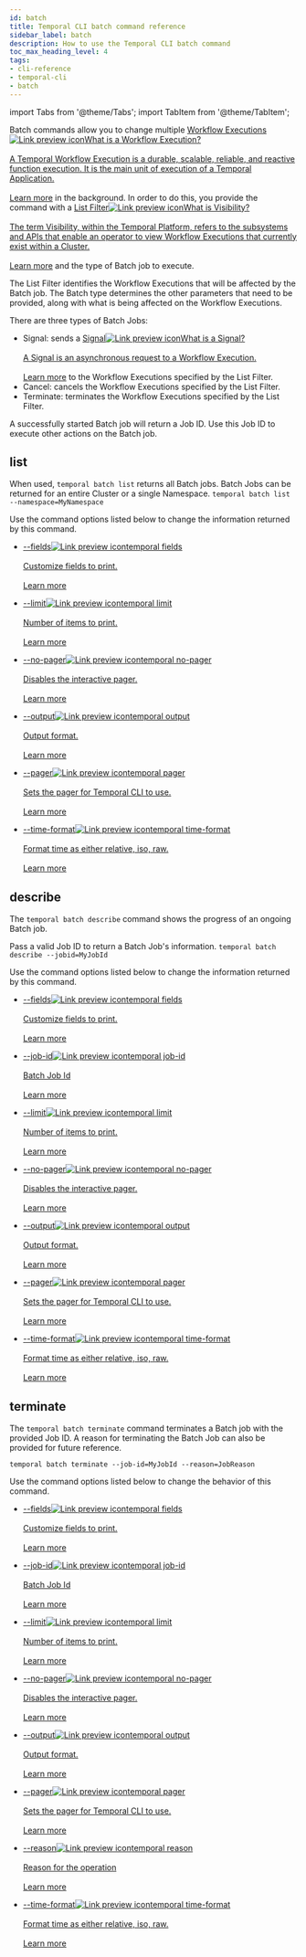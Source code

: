 ```yaml
---
id: batch
title: Temporal CLI batch command reference
sidebar_label: batch
description: How to use the Temporal CLI batch command
toc_max_heading_level: 4
tags:
- cli-reference
- temporal-cli
- batch
---
```


<!-- THIS FILE IS GENERATED. DO NOT EDIT THIS FILE DIRECTLY -->

import Tabs from '@theme/Tabs';
import TabItem from '@theme/TabItem';

Batch commands allow you to change multiple <a class="tdlp" href="/workflows#workflow-execution">Workflow Executions<span class="tdlpiw"><img src="/img/link-preview-icon.svg" alt="Link preview icon" /></span><span class="tdlpc"><span class="tdlppt">What is a Workflow Execution?</span><br /><br /><span class="tdlppd">A Temporal Workflow Execution is a durable, scalable, reliable, and reactive function execution. It is the main unit of execution of a Temporal Application.</span><span class="tdlplm"><br /><br /><a class="tdlplma" href="/workflows#workflow-execution">Learn more</a></span></span></a> in the background.
In order to do this, you provide the command with a <a class="tdlp" href="/clusters#visibility">List Filter<span class="tdlpiw"><img src="/img/link-preview-icon.svg" alt="Link preview icon" /></span><span class="tdlpc"><span class="tdlppt">What is Visibility?</span><br /><br /><span class="tdlppd">The term Visibility, within the Temporal Platform, refers to the subsystems and APIs that enable an operator to view Workflow Executions that currently exist within a Cluster.</span><span class="tdlplm"><br /><br /><a class="tdlplma" href="/clusters#visibility">Learn more</a></span></span></a> and the type of Batch job to execute.

The List Filter identifies the Workflow Executions that will be affected by the Batch job.
The Batch type determines the other parameters that need to be provided, along with what is being affected on the Workflow Executions.

There are three types of Batch Jobs:

- Signal: sends a <a class="tdlp" href="/workflows#signal">Signal<span class="tdlpiw"><img src="/img/link-preview-icon.svg" alt="Link preview icon" /></span><span class="tdlpc"><span class="tdlppt">What is a Signal?</span><br /><br /><span class="tdlppd">A Signal is an asynchronous request to a Workflow Execution.</span><span class="tdlplm"><br /><br /><a class="tdlplma" href="/workflows#signal">Learn more</a></span></span></a> to the Workflow Executions specified by the List Filter.
- Cancel: cancels the Workflow Executions specified by the List Filter.
- Terminate: terminates the Workflow Executions specified by the List Filter.

A successfully started Batch job will return a Job ID.
Use this Job ID to execute other actions on the Batch job.

## list

When used, `temporal batch list` returns all Batch jobs.
Batch Jobs can be returned for an entire Cluster or a single Namespace.
`temporal batch list --namespace=MyNamespace`

Use the command options listed below to change the information returned by this command.

- <a class="tdlp" href="/cli/cmd-options#fields">--fields<span class="tdlpiw"><img src="/img/link-preview-icon.svg" alt="Link preview icon" /></span><span class="tdlpc"><span class="tdlppt">temporal fields</span><br /><br /><span class="tdlppd">Customize fields to print.</span><span class="tdlplm"><br /><br /><a class="tdlplma" href="/cli/cmd-options#fields">Learn more</a></span></span></a>

- <a class="tdlp" href="/cli/cmd-options#limit">--limit<span class="tdlpiw"><img src="/img/link-preview-icon.svg" alt="Link preview icon" /></span><span class="tdlpc"><span class="tdlppt">temporal limit</span><br /><br /><span class="tdlppd">Number of items to print.</span><span class="tdlplm"><br /><br /><a class="tdlplma" href="/cli/cmd-options#limit">Learn more</a></span></span></a>

- <a class="tdlp" href="/cli/cmd-options#no-pager">--no-pager<span class="tdlpiw"><img src="/img/link-preview-icon.svg" alt="Link preview icon" /></span><span class="tdlpc"><span class="tdlppt">temporal no-pager</span><br /><br /><span class="tdlppd">Disables the interactive pager.</span><span class="tdlplm"><br /><br /><a class="tdlplma" href="/cli/cmd-options#no-pager">Learn more</a></span></span></a>

- <a class="tdlp" href="/cli/cmd-options#output">--output<span class="tdlpiw"><img src="/img/link-preview-icon.svg" alt="Link preview icon" /></span><span class="tdlpc"><span class="tdlppt">temporal output</span><br /><br /><span class="tdlppd">Output format.</span><span class="tdlplm"><br /><br /><a class="tdlplma" href="/cli/cmd-options#output">Learn more</a></span></span></a>

- <a class="tdlp" href="/cli/cmd-options#pager">--pager<span class="tdlpiw"><img src="/img/link-preview-icon.svg" alt="Link preview icon" /></span><span class="tdlpc"><span class="tdlppt">temporal pager</span><br /><br /><span class="tdlppd">Sets the pager for Temporal CLI to use.</span><span class="tdlplm"><br /><br /><a class="tdlplma" href="/cli/cmd-options#pager">Learn more</a></span></span></a>

- <a class="tdlp" href="/cli/cmd-options#time-format">--time-format<span class="tdlpiw"><img src="/img/link-preview-icon.svg" alt="Link preview icon" /></span><span class="tdlpc"><span class="tdlppt">temporal time-format</span><br /><br /><span class="tdlppd">Format time as either relative, iso, raw.</span><span class="tdlplm"><br /><br /><a class="tdlplma" href="/cli/cmd-options#time-format">Learn more</a></span></span></a>

## describe

The `temporal batch describe` command shows the progress of an ongoing Batch job.

Pass a valid Job ID to return a Batch Job's information.
`temporal batch describe --jobid=MyJobId`

Use the command options listed below to change the information returned by this command.

- <a class="tdlp" href="/cli/cmd-options#fields">--fields<span class="tdlpiw"><img src="/img/link-preview-icon.svg" alt="Link preview icon" /></span><span class="tdlpc"><span class="tdlppt">temporal fields</span><br /><br /><span class="tdlppd">Customize fields to print.</span><span class="tdlplm"><br /><br /><a class="tdlplma" href="/cli/cmd-options#fields">Learn more</a></span></span></a>

- <a class="tdlp" href="/cli/cmd-options#job-id">--job-id<span class="tdlpiw"><img src="/img/link-preview-icon.svg" alt="Link preview icon" /></span><span class="tdlpc"><span class="tdlppt">temporal job-id</span><br /><br /><span class="tdlppd">Batch Job Id</span><span class="tdlplm"><br /><br /><a class="tdlplma" href="/cli/cmd-options#job-id">Learn more</a></span></span></a>

- <a class="tdlp" href="/cli/cmd-options#limit">--limit<span class="tdlpiw"><img src="/img/link-preview-icon.svg" alt="Link preview icon" /></span><span class="tdlpc"><span class="tdlppt">temporal limit</span><br /><br /><span class="tdlppd">Number of items to print.</span><span class="tdlplm"><br /><br /><a class="tdlplma" href="/cli/cmd-options#limit">Learn more</a></span></span></a>

- <a class="tdlp" href="/cli/cmd-options#no-pager">--no-pager<span class="tdlpiw"><img src="/img/link-preview-icon.svg" alt="Link preview icon" /></span><span class="tdlpc"><span class="tdlppt">temporal no-pager</span><br /><br /><span class="tdlppd">Disables the interactive pager.</span><span class="tdlplm"><br /><br /><a class="tdlplma" href="/cli/cmd-options#no-pager">Learn more</a></span></span></a>

- <a class="tdlp" href="/cli/cmd-options#output">--output<span class="tdlpiw"><img src="/img/link-preview-icon.svg" alt="Link preview icon" /></span><span class="tdlpc"><span class="tdlppt">temporal output</span><br /><br /><span class="tdlppd">Output format.</span><span class="tdlplm"><br /><br /><a class="tdlplma" href="/cli/cmd-options#output">Learn more</a></span></span></a>

- <a class="tdlp" href="/cli/cmd-options#pager">--pager<span class="tdlpiw"><img src="/img/link-preview-icon.svg" alt="Link preview icon" /></span><span class="tdlpc"><span class="tdlppt">temporal pager</span><br /><br /><span class="tdlppd">Sets the pager for Temporal CLI to use.</span><span class="tdlplm"><br /><br /><a class="tdlplma" href="/cli/cmd-options#pager">Learn more</a></span></span></a>

- <a class="tdlp" href="/cli/cmd-options#time-format">--time-format<span class="tdlpiw"><img src="/img/link-preview-icon.svg" alt="Link preview icon" /></span><span class="tdlpc"><span class="tdlppt">temporal time-format</span><br /><br /><span class="tdlppd">Format time as either relative, iso, raw.</span><span class="tdlplm"><br /><br /><a class="tdlplma" href="/cli/cmd-options#time-format">Learn more</a></span></span></a>

## terminate

The `temporal batch terminate` command terminates a Batch job with the provided Job ID.
A reason for terminating the Batch Job can also be provided for future reference.

`temporal batch terminate --job-id=MyJobId --reason=JobReason`

Use the command options listed below to change the behavior of this command.

- <a class="tdlp" href="/cli/cmd-options#fields">--fields<span class="tdlpiw"><img src="/img/link-preview-icon.svg" alt="Link preview icon" /></span><span class="tdlpc"><span class="tdlppt">temporal fields</span><br /><br /><span class="tdlppd">Customize fields to print.</span><span class="tdlplm"><br /><br /><a class="tdlplma" href="/cli/cmd-options#fields">Learn more</a></span></span></a>

- <a class="tdlp" href="/cli/cmd-options#job-id">--job-id<span class="tdlpiw"><img src="/img/link-preview-icon.svg" alt="Link preview icon" /></span><span class="tdlpc"><span class="tdlppt">temporal job-id</span><br /><br /><span class="tdlppd">Batch Job Id</span><span class="tdlplm"><br /><br /><a class="tdlplma" href="/cli/cmd-options#job-id">Learn more</a></span></span></a>

- <a class="tdlp" href="/cli/cmd-options#limit">--limit<span class="tdlpiw"><img src="/img/link-preview-icon.svg" alt="Link preview icon" /></span><span class="tdlpc"><span class="tdlppt">temporal limit</span><br /><br /><span class="tdlppd">Number of items to print.</span><span class="tdlplm"><br /><br /><a class="tdlplma" href="/cli/cmd-options#limit">Learn more</a></span></span></a>

- <a class="tdlp" href="/cli/cmd-options#no-pager">--no-pager<span class="tdlpiw"><img src="/img/link-preview-icon.svg" alt="Link preview icon" /></span><span class="tdlpc"><span class="tdlppt">temporal no-pager</span><br /><br /><span class="tdlppd">Disables the interactive pager.</span><span class="tdlplm"><br /><br /><a class="tdlplma" href="/cli/cmd-options#no-pager">Learn more</a></span></span></a>

- <a class="tdlp" href="/cli/cmd-options#output">--output<span class="tdlpiw"><img src="/img/link-preview-icon.svg" alt="Link preview icon" /></span><span class="tdlpc"><span class="tdlppt">temporal output</span><br /><br /><span class="tdlppd">Output format.</span><span class="tdlplm"><br /><br /><a class="tdlplma" href="/cli/cmd-options#output">Learn more</a></span></span></a>

- <a class="tdlp" href="/cli/cmd-options#pager">--pager<span class="tdlpiw"><img src="/img/link-preview-icon.svg" alt="Link preview icon" /></span><span class="tdlpc"><span class="tdlppt">temporal pager</span><br /><br /><span class="tdlppd">Sets the pager for Temporal CLI to use.</span><span class="tdlplm"><br /><br /><a class="tdlplma" href="/cli/cmd-options#pager">Learn more</a></span></span></a>

- <a class="tdlp" href="/cli/cmd-options#reason">--reason<span class="tdlpiw"><img src="/img/link-preview-icon.svg" alt="Link preview icon" /></span><span class="tdlpc"><span class="tdlppt">temporal reason</span><br /><br /><span class="tdlppd">Reason for the operation</span><span class="tdlplm"><br /><br /><a class="tdlplma" href="/cli/cmd-options#reason">Learn more</a></span></span></a>

- <a class="tdlp" href="/cli/cmd-options#time-format">--time-format<span class="tdlpiw"><img src="/img/link-preview-icon.svg" alt="Link preview icon" /></span><span class="tdlpc"><span class="tdlppt">temporal time-format</span><br /><br /><span class="tdlppd">Format time as either relative, iso, raw.</span><span class="tdlplm"><br /><br /><a class="tdlplma" href="/cli/cmd-options#time-format">Learn more</a></span></span></a>

